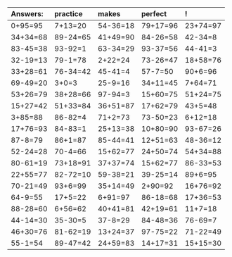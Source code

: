 | Answers: | practice | makes | perfect | ! |
| :--- | :--- | :--- | :--- | :--- |
| 0+95=95 | 7+13=20 | 54-36=18 | 79+17=96 | 23+74=97 | 
| 34+34=68 | 89-24=65 | 41+49=90 | 84-26=58 | 42-34=8 | 
| 83-45=38 | 93-92=1 | 63-34=29 | 93-37=56 | 44-41=3 | 
| 32-19=13 | 79-1=78 | 2+22=24 | 73-26=47 | 18+58=76 | 
| 33+28=61 | 76-34=42 | 45-41=4 | 57-7=50 | 90+6=96 | 
| 69-49=20 | 3+0=3 | 25-9=16 | 34+11=45 | 7+64=71 | 
| 53+26=79 | 38+28=66 | 97-94=3 | 15+60=75 | 51+24=75 | 
| 15+27=42 | 51+33=84 | 36+51=87 | 17+62=79 | 43+5=48 | 
| 3+85=88 | 86-82=4 | 71+2=73 | 73-50=23 | 6+12=18 | 
| 17+76=93 | 84-83=1 | 25+13=38 | 10+80=90 | 93-67=26 | 
| 87-8=79 | 86+1=87 | 85-44=41 | 12+51=63 | 48-36=12 | 
| 52-24=28 | 70-4=66 | 15+62=77 | 24+50=74 | 54+34=88 | 
| 80-61=19 | 73+18=91 | 37+37=74 | 15+62=77 | 86-33=53 | 
| 22+55=77 | 82-72=10 | 59-38=21 | 39-25=14 | 89+6=95 | 
| 70-21=49 | 93+6=99 | 35+14=49 | 2+90=92 | 16+76=92 | 
| 64-9=55 | 17+5=22 | 6+91=97 | 86-18=68 | 17+36=53 | 
| 88-28=60 | 6+56=62 | 40+41=81 | 42+19=61 | 11+7=18 | 
| 44-14=30 | 35-30=5 | 37-8=29 | 84-48=36 | 76-69=7 | 
| 46+30=76 | 81-62=19 | 13+24=37 | 97-75=22 | 71-22=49 | 
| 55-1=54 | 89-47=42 | 24+59=83 | 14+17=31 | 15+15=30 | 
